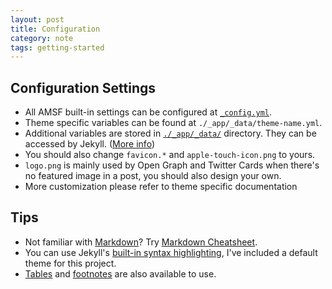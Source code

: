 ```yaml
---
layout: post
title: Configuration
category: note
tags: getting-started
---
```


## Configuration Settings

- All AMSF built-in settings can be configured at [`_config.yml`](https://github.com/sparanoid/almace-scaffolding/blob/master/_config.yml).
- Theme specific variables can be found at `./_app/_data/theme-name.yml`.
- Additional variables are stored in [`./_app/_data/`](https://github.com/sparanoid/almace-scaffolding/blob/master/_app/_data) directory. They can be accessed by Jekyll. ([More info](http://jekyllrb.com/docs/datafiles/))
- You should also change `favicon.*` and `apple-touch-icon.png` to yours.
- `logo.png` is mainly used by Open Graph and Twitter Cards when there's no featured image in a post, you should also design your own.
- More customization please refer to theme specific documentation

## Tips

- Not familiar with [Markdown](http://daringfireball.net/projects/markdown/)? Try [Markdown Cheatsheet](https://github.com/adam-p/markdown-here/wiki/Markdown-Cheatsheet).
- You can use Jekyll's [built-in syntax highlighting](http://jekyllrb.com/docs/templates/#code-snippet-highlighting), I've included a default theme for this project.
- [Tables](https://kramdown.gettalong.org/quickref.html#tables) and [footnotes](https://kramdown.gettalong.org/quickref.html#footnotes) are also available to use.
